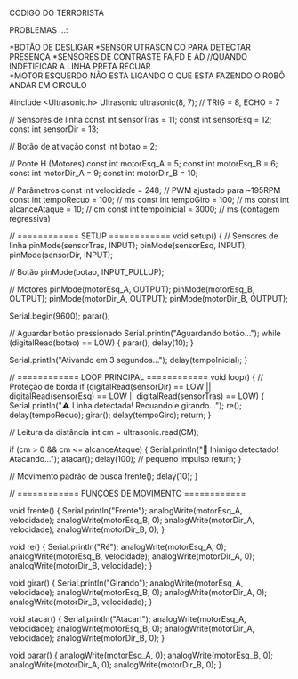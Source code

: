 CODIGO DO TERRORISTA 

PROBLEMAS ...:

*BOTÃO DE DESLIGAR 
*SENSOR UTRASONICO PARA DETECTAR PRESENÇA 
*SENSORES DE CONTRASTE FA,FD E AD  //QUANDO INDETIFICAR A LINHA PRETA RECUAR  
*MOTOR ESQUERDO NÃO ESTA LIGANDO O QUE ESTA FAZENDO O ROBÔ ANDAR EM CIRCULO

#include <Ultrasonic.h>
Ultrasonic ultrasonic(8, 7); // TRIG = 8, ECHO = 7

// Sensores de linha
const int sensorTras = 11;
const int sensorEsq = 12;
const int sensorDir = 13;

// Botão de ativação
const int botao = 2;

// Ponte H (Motores)
const int motorEsq_A = 5;
const int motorEsq_B = 6;
const int motorDir_A = 9;
const int motorDir_B = 10;

// Parâmetros
const int velocidade = 248;          // PWM ajustado para ~195RPM
const int tempoRecuo = 100;          // ms
const int tempoGiro = 100;           // ms
const int alcanceAtaque = 10;        // cm
const int tempoInicial = 3000;       // ms (contagem regressiva)

// ============ SETUP ============
void setup() {
  // Sensores de linha
  pinMode(sensorTras, INPUT);
  pinMode(sensorEsq, INPUT);
  pinMode(sensorDir, INPUT);

  // Botão
  pinMode(botao, INPUT_PULLUP);

  // Motores
  pinMode(motorEsq_A, OUTPUT);
  pinMode(motorEsq_B, OUTPUT);
  pinMode(motorDir_A, OUTPUT);
  pinMode(motorDir_B, OUTPUT);

  Serial.begin(9600);
  parar();

  // Aguardar botão pressionado
  Serial.println("Aguardando botão...");
  while (digitalRead(botao) == LOW) {
    parar();
    delay(10);
  }

  Serial.println("Ativando em 3 segundos...");
  delay(tempoInicial);
}

// ============ LOOP PRINCIPAL ============
void loop() {
  // Proteção de borda
  if (digitalRead(sensorDir) == LOW || digitalRead(sensorEsq) == LOW || digitalRead(sensorTras) == LOW) {
    Serial.println("⚠️ Linha detectada! Recuando e girando...");
    re();
    delay(tempoRecuo);
    girar();
    delay(tempoGiro);
    return;
  }

  // Leitura da distância
  int cm = ultrasonic.read(CM);

  if (cm > 0 && cm <= alcanceAtaque) {
    Serial.println("🎯 Inimigo detectado! Atacando...");
    atacar();
    delay(100); // pequeno impulso
    return;
  }

  // Movimento padrão de busca
  frente();
  delay(10);
}

// ============ FUNÇÕES DE MOVIMENTO ============

void frente() {
  Serial.println("Frente");
  analogWrite(motorEsq_A, velocidade);
  analogWrite(motorEsq_B, 0);
  analogWrite(motorDir_A, velocidade);
  analogWrite(motorDir_B, 0);
}

void re() {
  Serial.println("Ré");
  analogWrite(motorEsq_A, 0);
  analogWrite(motorEsq_B, velocidade);
  analogWrite(motorDir_A, 0);
  analogWrite(motorDir_B, velocidade);
}

void girar() {
  Serial.println("Girando");
  analogWrite(motorEsq_A, velocidade);
  analogWrite(motorEsq_B, 0);
  analogWrite(motorDir_A, 0);
  analogWrite(motorDir_B, velocidade);
}

void atacar() {
  Serial.println("Atacar!");
  analogWrite(motorEsq_A, velocidade);
  analogWrite(motorEsq_B, 0);
  analogWrite(motorDir_A, velocidade);
  analogWrite(motorDir_B, 0);
}

void parar() {
  analogWrite(motorEsq_A, 0);
  analogWrite(motorEsq_B, 0);
  analogWrite(motorDir_A, 0);
  analogWrite(motorDir_B, 0);
}
